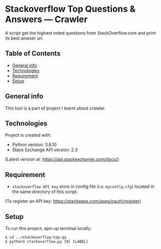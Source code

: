 # Stackoverflow Top Questions & Answers ― Crawler
A script get the highest voted questions from StackOverflow.com and print its best anwser url.

## Table of Contents
* [General info](#general-info)
* [Technologies](#technologies)
* [Requirement](#requirement)
* [Setup](#setup)

## General info
This tool is a part of project I learnt about crawler.

## Technologies
Project is created with:
* Python version: 3.8.10
* Stack Exchange API version: 2.3

(Latest version at: https://api.stackexchange.com/docs/)

## Requirement
* `stackoverflow API key` store in config file (i.e. `myconfig.cfg`) located in the same directory of this script.

(To register an API key: https://stackapps.com/apps/oauth/register)

## Setup
To run this project, spin up terminal locally:
```
$ cd ../stackoverflow-top-qa
$ python3 stackoverflow.py [N] [LABEL]
```
